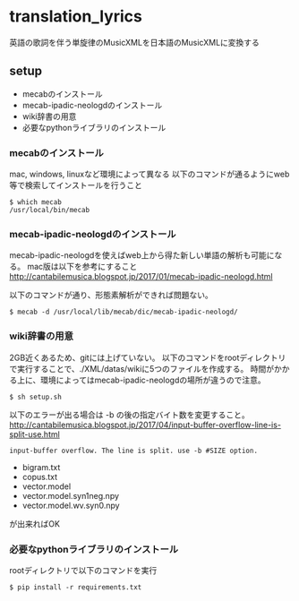 # translation_lyrics
英語の歌詞を伴う単旋律のMusicXMLを日本語のMusicXMLに変換する

## setup
* mecabのインストール
* mecab-ipadic-neologdのインストール
* wiki辞書の用意
* 必要なpythonライブラリのインストール

### mecabのインストール
mac, windows, linuxなど環境によって異なる
以下のコマンドが通るようにweb等で検索してインストールを行うこと
```
$ which mecab
/usr/local/bin/mecab
```

### mecab-ipadic-neologdのインストール
mecab-ipadic-neologdを使えばweb上から得た新しい単語の解析も可能になる。
mac版は以下を参考にすること
http://cantabilemusica.blogspot.jp/2017/01/mecab-ipadic-neologd.html

以下のコマンドが通り、形態素解析ができれば問題ない。
```
$ mecab -d /usr/local/lib/mecab/dic/mecab-ipadic-neologd/
```

### wiki辞書の用意
2GB近くあるため、gitには上げていない。
以下のコマンドをrootディレクトリで実行することで、./XML/datas/wikiに5つのファイルを作成する。
時間がかかる上に、環境によってはmecab-ipadic-neologdの場所が違うので注意。
```
$ sh setup.sh
```
以下のエラーが出る場合は -b の後の指定バイト数を変更すること。
http://cantabilemusica.blogspot.jp/2017/04/input-buffer-overflow-line-is-split-use.html
```
input-buffer overflow. The line is split. use -b #SIZE option.
```
* bigram.txt
* copus.txt
* vector.model
* vector.model.syn1neg.npy
* vector.model.wv.syn0.npy

が出来ればOK

### 必要なpythonライブラリのインストール
rootディレクトリで以下のコマンドを実行
```
$ pip install -r requirements.txt
```